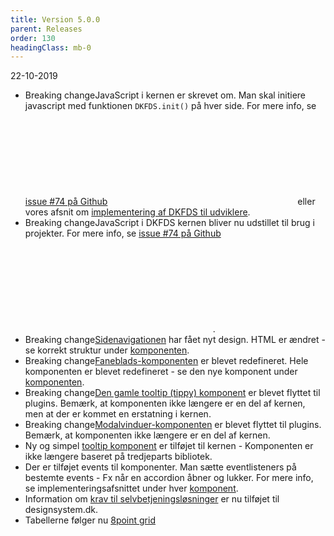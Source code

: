 ```yaml
---
title: Version 5.0.0
parent: Releases
order: 130
headingClass: mb-0
---
```

<p class="small-text mt-0">22-10-2019</p>

- <label class="color-warning badge badge-small mr-3">Breaking change</label>JavaScript i kernen er skrevet om. Man skal initiere javascript med funktionen `DKFDS.init()` på hver side.
<span class="form-hint mt-0">For mere info, se <a href="https://github.com/detfaellesdesignsystem/dkfds-components/issues/74" class="icon-link">issue #74 på Github<svg class="icon-svg" focusable="false" aria-hidden="true" tabindex="-1"><use xlink:href="#open-in-new"></use></svg></a> eller vores afsnit om <a href="/komigang/tiludviklere/">implementering af DKFDS til udviklere</a>.</span>
- <label class="color-warning badge badge-small mr-3">Breaking change</label>JavaScript i DKFDS kernen bliver nu udstillet til brug i projekter.
<span class="form-hint mt-0">For mere info, se <a href="https://github.com/detfaellesdesignsystem/dkfds-components/issues/74" class="icon-link">issue #74 på Github<svg class="icon-svg" focusable="false" aria-hidden="true" tabindex="-1"><use xlink:href="#open-in-new"></use></svg></a>.</span>
- <label class="color-warning badge badge-small mr-3">Breaking change</label><a href="/komponenter/sidenav/">Sidenavigationen</a> har fået nyt design.
<span class="form-hint mt-0">HTML er ændret - se korrekt struktur under <a href="/komponenter/sidenav/">komponenten</a>.</span>
- <label class="color-warning badge badge-small mr-3">Breaking change</label><a href="/komponenter/tabnav/">Faneblads-komponenten</a> er blevet redefineret.
<span class="form-hint mt-0">Hele komponenten er blevet redefineret - se den nye komponent under <a href="/komponenter/tabnav/">komponenten</a>.</span>
- <label class="color-warning badge badge-small mr-3">Breaking change</label><a href="/kode/plugins/tippy/">Den gamle tooltip (tippy) komponent</a> er blevet flyttet til plugins.
<span class="form-hint mt-0">Bemærk, at komponenten ikke længere er en del af kernen, men at der er kommet en erstatning i kernen.</span>
- <label class="color-warning badge badge-small mr-3">Breaking change</label><a href="/kode/plugins/micromodal/">Modalvinduer-komponenten</a> er blevet flyttet til plugins.
<span class="form-hint mt-0">Bemærk, at komponenten ikke længere er en del af kernen.</span>
- Ny og simpel <a href="/komponenter/tooltip/">tooltip komponent</a> er tilføjet til kernen - Komponenten er ikke længere baseret på tredjeparts bibliotek.
- Der er tilføjet events til komponenter. Man sætte eventlisteners på bestemte events - Fx når en accordion åbner og lukker. For mere info, se implementeringsafsnittet under hver <a href="/komponenter/">komponent</a>. 
- Information om <a href="/komigang/krav/">krav til selvbetjeningsløsninger</a> er nu tilføjet til designsystem.dk. 
- Tabellerne følger nu <a href="/komigang/tildesignere/sideopbygning/#baselinegrid">8point grid</a>
